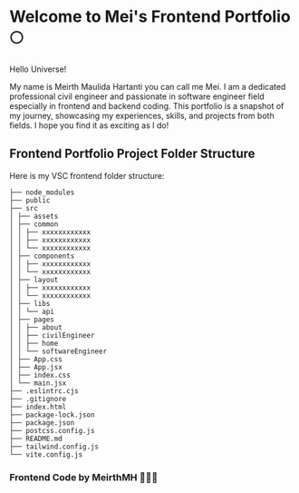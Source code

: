 # Welcome to Mei's Frontend Portfolio 🌕

Hello Universe!

My name is Meirth Maulida Hartanti you can call me Mei. I am a dedicated professional civil engineer and passionate in software engineer field especially in frontend and backend coding. This portfolio is a snapshot of my journey, showcasing my experiences, skills, and projects from both fields. I hope you find it as exciting as I do!

## Frontend Portfolio Project Folder Structure

Here is my VSC frontend folder structure:

```
├── node_modules
├── public
├── src
│ ├── assets
│ ├── common
│ │ ├── xxxxxxxxxxxx
│ │ ├── xxxxxxxxxxxx
│ │ └── xxxxxxxxxxxx
│ ├── components
│ │ ├── xxxxxxxxxxxx
│ │ └── xxxxxxxxxxxx
│ ├── layout
│ │ ├── xxxxxxxxxxxx
│ │ └── xxxxxxxxxxxx
│ ├── libs
│ │ └── api
│ ├── pages
│ │ ├── about
│ │ ├── civilEngineer
│ │ ├── home
│ │ └── softwareEngineer
│ ├── App.css
│ ├── App.jsx
│ ├── index.css
│ └── main.jsx
├── .eslintrc.cjs
├── .gitignore
├── index.html
├── package-lock.json
├── package.json
├── postcss.config.js
├── README.md
├── tailwind.config.js
└── vite.config.js
```

### Frontend Code by MeirthMH 💃🏻🌹
